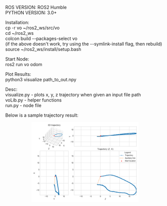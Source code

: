 ROS VERSION: ROS2 Humble  
PYTHON VERSION: 3.0+  
  
Installation:  
cp -r vo ~/ros2_ws/src/vo  
cd ~/ros2_ws  
colcon build --packages-select vo  
(if the above doesn't work, try using the --symlink-install flag, then rebuild)  
source ~/ros2_ws/install/setup.bash  
  
Start Node:  
ros2 run vo odom  
  
Plot Results:  
python3 visualize path_to_out.npy  
   
Desc:  
visualize.py - plots x, y, z trajectory when given an input file path  
voLib.py - helper functions  
run.py - node file  

Below is a sample trajectory result:  
  
<p align="center">  
<img src="SampleTrajectory.png" width=67% height=67%/>  
</p>  
